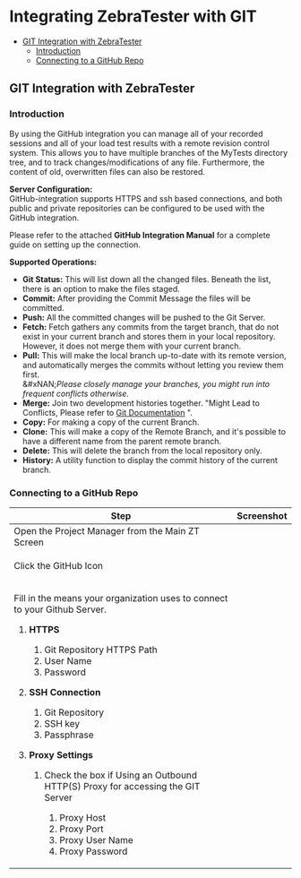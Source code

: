 # Integrating ZebraTester with GIT

* [GIT Integration with ZebraTester](broken-reference)
  * [Introduction](broken-reference)
  * [Connecting to a GitHub Repo](broken-reference)

## GIT Integration with ZebraTester <a href="#integratingzebratesterwithgit-gitintegrationwithzebratester" id="integratingzebratesterwithgit-gitintegrationwithzebratester"></a>



### Introduction <a href="#integratingzebratesterwithgit-introduction" id="integratingzebratesterwithgit-introduction"></a>

By using the GitHub integration you can manage all of your recorded sessions and all of your load test results with a remote revision control system. This allows you to have multiple branches of the MyTests directory tree, and to track changes/modifications of any file. Furthermore, the content of old, overwritten files can also be restored.

**Server Configuration:**\
GitHub-integration supports HTTPS and ssh based connections, and both public and private repositories can be configured to be used with the GitHub integration.

Please refer to the attached **GitHub Integration Manual** for a complete guide on setting up the connection.



**Supported Operations:**

* **Git Status:** This will list down all the changed files. Beneath the list, there is an option to make the files staged.
* **Commit:** After providing the Commit Message the files will be committed.
* **Push:** All the committed changes will be pushed to the Git Server.
* **Fetch:** Fetch gathers any commits from the target branch, that do not exist in your current branch and stores them in your local repository. However, it does not merge them with your current branch.
* **Pull:** This will make the local branch up-to-date with its remote version, and automatically merges the commits without letting you review them first.\
  &#xNAN;_&#x50;lease closely manage your branches, you might run into frequent conflicts otherwise._
* **Merge:** Join two development histories together. "Might Lead to Conflicts, Please refer to [Git Documentation](https://git-scm.com/doc) ".
* **Copy:** For making a copy of the current Branch.
* **Clone:** This will make a copy of the Remote Branch, and it's possible to have a different name from the parent remote branch.
* **Delete:** This will delete the branch from the local repository only.
* **History:** A utility function to display the commit history of the current branch.

### Connecting to a GitHub Repo <a href="#integratingzebratesterwithgit-connectingtoagithubrepo" id="integratingzebratesterwithgit-connectingtoagithubrepo"></a>

| **Step**                                                                                                                                                                                                                                                                                                                                                                                                                                                                                                                                                                                                                                    | **Screenshot** |
| ------------------------------------------------------------------------------------------------------------------------------------------------------------------------------------------------------------------------------------------------------------------------------------------------------------------------------------------------------------------------------------------------------------------------------------------------------------------------------------------------------------------------------------------------------------------------------------------------------------------------------------------- | -------------- |
| Open the Project Manager from the Main ZT Screen                                                                                                                                                                                                                                                                                                                                                                                                                                                                                                                                                                                            |                |
| <p>Click the GitHub Icon</p><p></p>                                                                                                                                                                                                                                                                                                                                                                                                                                                                                                                                                                                                         |                |
| <p>Fill in the means your organization uses to connect to your Github Server.</p><ol start="1"><li><p><strong>HTTPS</strong></p><ol start="1"><li>Git Repository HTTPS Path</li><li>User Name</li><li>Password</li></ol></li><li><p><strong>SSH Connection</strong></p><ol start="1"><li>Git Repository</li><li>SSH key</li><li>Passphrase</li></ol></li><li><p><strong>Proxy Settings</strong></p><ol start="1"><li><p>Check the box if Using an Outbound HTTP(S) Proxy for accessing the GIT Server</p><ol start="1"><li>Proxy Host  </li><li>Proxy Port  </li><li>Proxy User Name  </li><li>Proxy Password</li></ol></li></ol></li></ol> |                |

